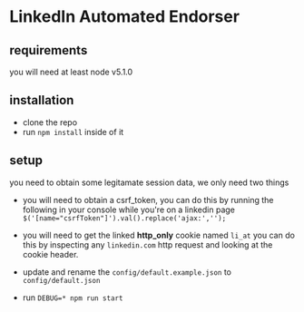 # LinkedIn Automated Endorser

## requirements

you will need at least node v5.1.0

## installation

- clone the repo
- run `npm install` inside of it

## setup

you need to obtain some legitamate session data, we only need two things

- you will need to obtain a csrf_token, you can do this by running the following in your console while you're on a linkedin page `$('[name="csrfToken"]').val().replace('ajax:','');`

- you will need to get the linked **http_only** cookie named `li_at` you can do this by inspecting any `linkedin.com` http request and looking at the cookie header.

-  update and rename the `config/default.example.json` to `config/default.json`

- run `DEBUG=* npm run start`
